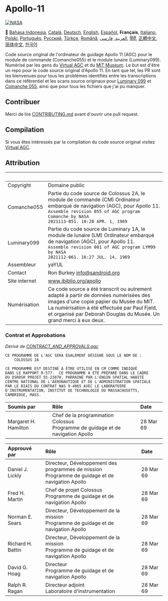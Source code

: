 # Apollo-11
[![NASA][1]][2]

:crossed_flags:
[Bahasa Indonesia][ID],
[Català][CA],
[Deutsch][DE],
[English][EN],
[Español][ES],
**Français**,
[Italiano][IT],
[Polski][PL],
[Português][PT_BR],
[Русский][RU],
[Türkçe][TR],
[Română][RO],
[العربية][AR],
[فارسی][FA],
[हिंदी][HI_IN],
[正體中文][ZH_TW],
[简体中文][ZH_CN],
[한국어][KO_KR]

[AR]:README.ar.md
[CA]:README.ca.md
[DE]:README.de.md
[EN]:README.md
[ES]:README.es.md
[FA]:README.fa.md
[FR]:README.fr.md
[HI_IN]:README.hi_in.md
[ID]:README.id.md
[IT]:README.it.md
[JA]:README.ja.md
[KO_KR]:README.ko_kr.md
[PL]:README.pl.md
[PT_BR]:README.pt_br.md
[RO]:README.ro.md
[RU]:README.ru.md
[TR]:README.tr.md
[VI]:README.vi.md
[ZH_CN]:README.zh_cn.md
[ZH_TW]:README.zh_tw.md

Code source original de l'ordinateur de guidage Apollo 11 (AGC) pour le module de commande (Comanche055) et le module lunaire (Luminary099). Numérisé par les gens du [Virtual AGC][3] et du [MIT Museum][4]. Le but est d'être un repo pour le code source original d'Apollo 11. En tant que tel, les PR sont les bienvenues pour tous les problèmes identifiés entre les transcriptions dans ce référentiel et les scans source originaux pour [Luminary 099][5] et [Comanche 055][6], ainsi que pour tous les fichiers que j'ai pu manquer.

## Contribuer
Merci de lire [CONTRIBUTING.md][7] avant d'ouvrir une pull request.

## Compilation
Si vous êtes intéressés par la compilation du code source original visitez [Virtual AGC][8].

## Attribution

&nbsp;         | &nbsp;
:------------- | :-----
Copyright      | Domaine public
Comanche055    | Partie du code source de Colossus 2A, le module de commande (CM) Ordinateur embarqué de navigation (AGC), pour Apollo 11.<br>`Assemble revision 055 of AGC program Comanche by NASA`<br>`2021113-051. 10:28 APR. 1, 1969`
Luminary099    | Partie du code source de Luminary 1A, le module de lunaire (LM) Ordinateur embarqué de navigation (AGC), pour Apollo 11.<br>`Assemble revision 001 of AGC program LYM99 by NASA`<br>`2021112-061. 16:27 JUL. 14, 1969`
Assembleur      | yaYUL
Contact        | Ron Burkey <info@sandroid.org>
Site internet  | www.ibiblio.org/apollo
Numérisation   | Ce code source a été transcrit ou autrement adapté à partir de données numérisées des images d'une copie papier du Musée du MIT. La numérisation a été effectuée par Paul Fjeld, et organisé par Deborah Douglas du Musée. Un grand merci à eux deux.

### Contrat et Approbations
*Dérivé de [CONTRACT_AND_APPROVALS.agc]*

```plain
CE PROGRAMME DE L'AGC SERA ÉGALEMENT DÉSIGNÉ SOUS LE NOM DE :
    COLOSSUS 2A

CE PROGRAMME EST DESTINÉ À ÊTRE UTILISÉ EN CM COMME INDIQUÉ
DANS LE RAPPORT R-577.  CE PROGRAMME A ÉTÉ PRÉPARÉ DANS LE CADRE
DU DSRDSR PROJET 55-23870, PARRAINÉ PAR L'ENGIN SPATIAL HABITÉ
CENTRE NATIONAL DE L'AÉRONAUTIQUE ET DE L'ADMINISTRATION SPATIALE
PAR LE BIAIS DU CONTRAT NAS 9-4065 AVEC LE LABORATOIRE
D'INSTRUMENTATION, INSTITUT DE TECHNOLOGIE DU MASSACHUSETTS,
CAMBRIDGE, MASS.
```

Soumis par            | Rôle | Date
:-------------------- | :--- | :---
Margaret H. Hamilton  | Chef de la programmation Colossus<br>Programme de guidage et de navigation Apollo | 28 Mar 69

Approuvé par       | Rôle | Date
:----------------- | :--- | :---
Daniel J. Lickly   | Directeur, Développement des programmes de mission<br>Programme de guidage et de navigation Apollo | 28 Mar 69
Fred H. Martin     | Chef de projet Colossus<br>Programme de guidage et de navigation Apollo | 28 Mar 69
Norman E. Sears    | Directeur, Développement de la mission<br>Programme de guidage et de navigation Apollo | 28 Mar 69
Richard H. Battin  | Directeur, Développement de la mission<br>Programme de guidage et de navigation Apollo | 28 Mar 69
David G. Hoag      | Directeur<br>Programme de guidage et de navigation Apollo | 28 Mar 69
Ralph R. Ragan     | Directeur adjoint<br>Laboratoire d'instrumentation | 28 Mar 69

[CONTRACT_AND_APPROVALS.agc]:https://github.com/chrislgarry/Apollo-11/blob/master/Comanche055/CONTRACT_AND_APPROVALS.agc
[1]:https://cdn.rawgit.com/aleen42/badges/c9246f74/src/nasa.svg
[2]:https://www.nasa.gov/mission_pages/apollo/missions/apollo11.html
[3]:http://www.ibiblio.org/apollo/
[4]:http://web.mit.edu/museum/
[5]:http://www.ibiblio.org/apollo/ScansForConversion/Luminary099/
[6]:http://www.ibiblio.org/apollo/ScansForConversion/Comanche055/
[7]:https://github.com/chrislgarry/Apollo-11/blob/master/CONTRIBUTING.md
[8]:https://github.com/rburkey2005/virtualagc
